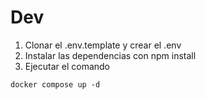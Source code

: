 # Dev
1. Clonar el .env.template y crear el .env
2. Instalar las dependencias con npm install
3. Ejecutar el comando 
```
docker compose up -d
```